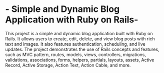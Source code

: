 
# -  Simple and Dynamic Blog Application with Ruby on Rails-

This project is a simple and dynamic blog application built with Ruby on Rails. It allows users to create, edit, delete, and view blog posts with rich text and images. It also features authentication, scheduling, and live updates. The project demonstrates the use of Rails concepts and features, such as MVC pattern, routes, models, views, controllers, migrations, validations, associations, forms, helpers, partials, layouts, assets, Active Record, Active Storage, Action Text, Action Cable, and more. 
